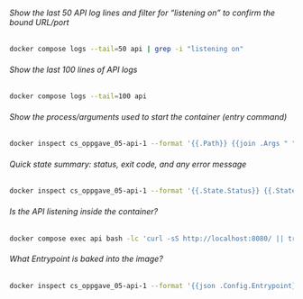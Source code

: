 ###### Show the last 50 API log lines and filter for “listening on” to confirm the bound URL/port
```sh
docker compose logs --tail=50 api | grep -i "listening on"
```

###### Show the last 100 lines of API logs
```sh
docker compose logs --tail=100 api
```

###### Show the process/arguments used to start the container (entry command)
```sh
docker inspect cs_oppgave_05-api-1 --format '{{.Path}} {{join .Args " "}}'
```

###### Quick state summary: status, exit code, and any error message
```sh
docker inspect cs_oppgave_05-api-1 --format '{{.State.Status}} {{.State.ExitCode}} {{.State.Error}}'
```

###### Is the API listening *inside* the container?
```sh
docker compose exec api bash -lc 'curl -sS http://localhost:8080/ || true'
```

###### What Entrypoint is baked into the image?
```sh
docker inspect cs_oppgave_05-api-1 --format '{{json .Config.Entrypoint}}'
```